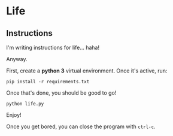 # Life

## Instructions

I'm writing instructions for life... haha!

Anyway.

First, create a **python 3** virtual environment. Once it's active, run:

    pip install -r requirements.txt

Once that's done, you should be good to go!

    python life.py

Enjoy!

Once you get bored, you can close the program with `ctrl-c`.
